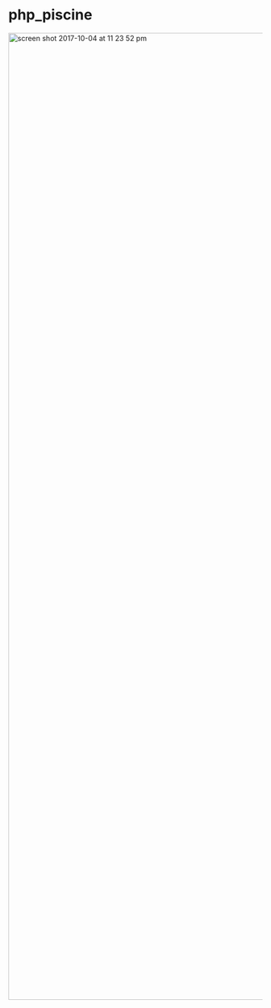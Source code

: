 # php_piscine
<img width="1917" alt="screen shot 2017-10-04 at 11 23 52 pm" src="https://user-images.githubusercontent.com/13093517/31213375-2eb0c496-a95b-11e7-9b03-4244691a1fca.png">
